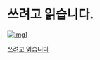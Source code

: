 # 쓰려고 읽습니다.

[![img](https://image.aladin.co.kr/product/30726/58/cover200/k492830440_1.jpg)](https://www.aladin.co.kr/shop/wproduct.aspx?ItemId=307265890)]

[쓰려고 읽습니다](https://www.aladin.co.kr/shop/wproduct.aspx?ItemId=307265890)
